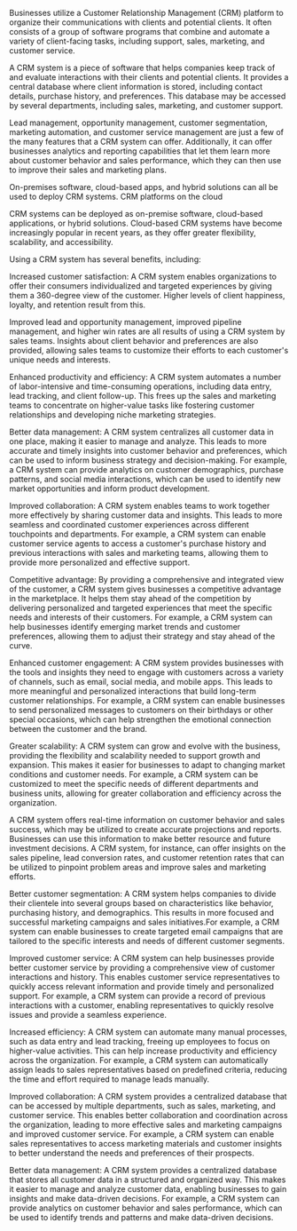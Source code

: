 Businesses utilize a Customer Relationship Management (CRM) platform to organize their communications with clients and potential clients. It often consists of a group of software programs that combine and automate a variety of client-facing tasks, including support, sales, marketing, and customer service.

A CRM system is a piece of software that helps companies keep track of and evaluate interactions with their clients and potential clients. It provides a central database where client information is stored, including contact details, purchase history, and preferences. This database may be accessed by several departments, including sales, marketing, and customer support.

Lead management, opportunity management, customer segmentation, marketing automation, and customer service management are just a few of the many features that a CRM system can offer. Additionally, it can offer businesses analytics and reporting capabilities that let them learn more about customer behavior and sales performance, which they can then use to improve their sales and marketing plans.

On-premises software, cloud-based apps, and hybrid solutions can all be used to deploy CRM systems. CRM platforms on the cloud

CRM systems can be deployed as on-premise software, cloud-based applications, or hybrid solutions. Cloud-based CRM systems have become increasingly popular in recent years, as they offer greater flexibility, scalability, and accessibility.

Using a CRM system has several benefits, including:

Increased customer satisfaction: A CRM system enables organizations to offer their consumers individualized and targeted experiences by giving them a 360-degree view of the customer. Higher levels of client happiness, loyalty, and retention result from this.

Improved lead and opportunity management, improved pipeline management, and higher win rates are all results of using a CRM system by sales teams. Insights about client behavior and preferences are also provided, allowing sales teams to customize their efforts to each customer's unique needs and interests.

Enhanced productivity and efficiency: A CRM system automates a number of labor-intensive and time-consuming operations, including data entry, lead tracking, and client follow-up. This frees up the sales and marketing teams to concentrate on higher-value tasks like fostering customer relationships and developing niche marketing strategies.

Better data management: A CRM system centralizes all customer data in one place, making it easier to manage and analyze. This leads to more accurate and timely insights into customer behavior and preferences, which can be used to inform business strategy and decision-making. For example, a CRM system can provide analytics on customer demographics, purchase patterns, and social media interactions, which can be used to identify new market opportunities and inform product development.

Improved collaboration: A CRM system enables teams to work together more effectively by sharing customer data and insights. This leads to more seamless and coordinated customer experiences across different touchpoints and departments. For example, a CRM system can enable customer service agents to access a customer's purchase history and previous interactions with sales and marketing teams, allowing them to provide more personalized and effective support.

Competitive advantage: By providing a comprehensive and integrated view of the customer, a CRM system gives businesses a competitive advantage in the marketplace. It helps them stay ahead of the competition by delivering personalized and targeted experiences that meet the specific needs and interests of their customers. For example, a CRM system can help businesses identify emerging market trends and customer preferences, allowing them to adjust their strategy and stay ahead of the curve.

Enhanced customer engagement: A CRM system provides businesses with the tools and insights they need to engage with customers across a variety of channels, such as email, social media, and mobile apps. This leads to more meaningful and personalized interactions that build long-term customer relationships. For example, a CRM system can enable businesses to send personalized messages to customers on their birthdays or other special occasions, which can help strengthen the emotional connection between the customer and the brand.

Greater scalability: A CRM system can grow and evolve with the business, providing the flexibility and scalability needed to support growth and expansion. This makes it easier for businesses to adapt to changing market conditions and customer needs. For example, a CRM system can be customized to meet the specific needs of different departments and business units, allowing for greater collaboration and efficiency across the organization.

A CRM system offers real-time information on customer behavior and sales success, which may be utilized to create accurate projections and reports. Businesses can use this information to make better resource and future investment decisions. A CRM system, for instance, can offer insights on the sales pipeline, lead conversion rates, and customer retention rates that can be utilized to pinpoint problem areas and improve sales and marketing efforts.

Better customer segmentation: A CRM system helps companies to divide their clientele into several groups based on characteristics like behavior, purchasing history, and demographics. This results in more focused and successful marketing campaigns and sales initiatives.For example, a CRM system can enable businesses to create targeted email campaigns that are tailored to the specific interests and needs of different customer segments.

Improved customer service: A CRM system can help businesses provide better customer service by providing a comprehensive view of customer interactions and history. This enables customer service representatives to quickly access relevant information and provide timely and personalized support. For example, a CRM system can provide a record of previous interactions with a customer, enabling representatives to quickly resolve issues and provide a seamless experience.

Increased efficiency: A CRM system can automate many manual processes, such as data entry and lead tracking, freeing up employees to focus on higher-value activities. This can help increase productivity and efficiency across the organization. For example, a CRM system can automatically assign leads to sales representatives based on predefined criteria, reducing the time and effort required to manage leads manually.

Improved collaboration: A CRM system provides a centralized database that can be accessed by multiple departments, such as sales, marketing, and customer service. This enables better collaboration and coordination across the organization, leading to more effective sales and marketing campaigns and improved customer service. For example, a CRM system can enable sales representatives to access marketing materials and customer insights to better understand the needs and preferences of their prospects.

Better data management: A CRM system provides a centralized database that stores all customer data in a structured and organized way. This makes it easier to manage and analyze customer data, enabling businesses to gain insights and make data-driven decisions. For example, a CRM system can provide analytics on customer behavior and sales performance, which can be used to identify trends and patterns and make data-driven decisions.


